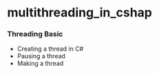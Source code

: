 # multithreading_in_cshap

### Threading Basic
<ul>
	<li> Creating a thread in C# </li>
	<li> Pausing a thread </li>
	<li> Making a thread </li>
</ul>
